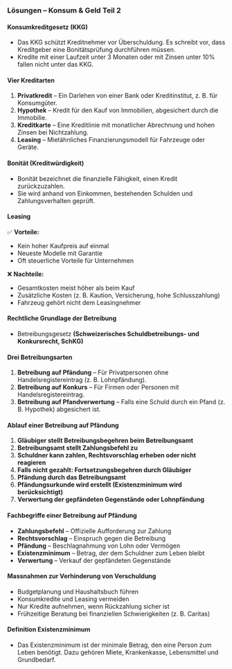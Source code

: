 ### **Lösungen – Konsum & Geld Teil 2**  

#### **Konsumkreditgesetz (KKG)**  
- Das KKG schützt Kreditnehmer vor Überschuldung. Es schreibt vor, dass Kreditgeber eine Bonitätsprüfung durchführen müssen.  
- Kredite mit einer Laufzeit unter 3 Monaten oder mit Zinsen unter 10% fallen nicht unter das KKG.  

#### **Vier Kreditarten**  
1. **Privatkredit** – Ein Darlehen von einer Bank oder Kreditinstitut, z. B. für Konsumgüter.  
2. **Hypothek** – Kredit für den Kauf von Immobilien, abgesichert durch die Immobilie.  
3. **Kreditkarte** – Eine Kreditlinie mit monatlicher Abrechnung und hohen Zinsen bei Nichtzahlung.  
4. **Leasing** – Mietähnliches Finanzierungsmodell für Fahrzeuge oder Geräte.  

#### **Bonität (Kreditwürdigkeit)**  
- Bonität bezeichnet die finanzielle Fähigkeit, einen Kredit zurückzuzahlen.  
- Sie wird anhand von Einkommen, bestehenden Schulden und Zahlungsverhalten geprüft.  

#### **Leasing**  
✅ **Vorteile:**  
- Kein hoher Kaufpreis auf einmal  
- Neueste Modelle mit Garantie  
- Oft steuerliche Vorteile für Unternehmen  

❌ **Nachteile:**  
- Gesamtkosten meist höher als beim Kauf  
- Zusätzliche Kosten (z. B. Kaution, Versicherung, hohe Schlusszahlung)  
- Fahrzeug gehört nicht dem Leasingnehmer  

#### **Rechtliche Grundlage der Betreibung**  
- Betreibungsgesetz **(Schweizerisches Schuldbetreibungs- und Konkursrecht, SchKG)**  

#### **Drei Betreibungsarten**  
1. **Betreibung auf Pfändung** – Für Privatpersonen ohne Handelsregistereintrag (z. B. Lohnpfändung).  
2. **Betreibung auf Konkurs** – Für Firmen oder Personen mit Handelsregistereintrag.  
3. **Betreibung auf Pfandverwertung** – Falls eine Schuld durch ein Pfand (z. B. Hypothek) abgesichert ist.  

#### **Ablauf einer Betreibung auf Pfändung**  
1. **Gläubiger stellt Betreibungsbegehren beim Betreibungsamt**  
2. **Betreibungsamt stellt Zahlungsbefehl zu**  
3. **Schuldner kann zahlen, Rechtsvorschlag erheben oder nicht reagieren**  
4. **Falls nicht gezahlt: Fortsetzungsbegehren durch Gläubiger**  
5. **Pfändung durch das Betreibungsamt**  
6. **Pfändungsurkunde wird erstellt (Existenzminimum wird berücksichtigt)**  
7. **Verwertung der gepfändeten Gegenstände oder Lohnpfändung**  

#### **Fachbegriffe einer Betreibung auf Pfändung**  
- **Zahlungsbefehl** – Offizielle Aufforderung zur Zahlung  
- **Rechtsvorschlag** – Einspruch gegen die Betreibung  
- **Pfändung** – Beschlagnahmung von Lohn oder Vermögen  
- **Existenzminimum** – Betrag, der dem Schuldner zum Leben bleibt  
- **Verwertung** – Verkauf der gepfändeten Gegenstände  

#### **Massnahmen zur Verhinderung von Verschuldung**  
- Budgetplanung und Haushaltsbuch führen  
- Konsumkredite und Leasing vermeiden  
- Nur Kredite aufnehmen, wenn Rückzahlung sicher ist  
- Frühzeitige Beratung bei finanziellen Schwierigkeiten (z. B. Caritas)  

#### **Definition Existenzminimum**  
- Das Existenzminimum ist der minimale Betrag, den eine Person zum Leben benötigt. Dazu gehören Miete, Krankenkasse, Lebensmittel und Grundbedarf.
